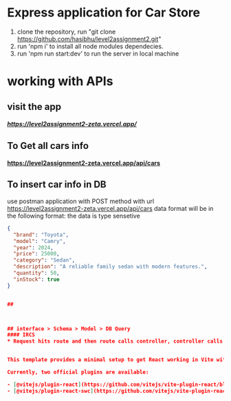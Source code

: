# Express application for Car Store

1. clone the repository, run "git clone https://github.com/hasibhu/level2assignment2.git"
2. run 'npm i' to install all node modules dependecies. 
3. run 'npm run start:dev' to run the server in local machine 


# working with APIs

## visit the app
##### https://level2assignment2-zeta.vercel.app/

## To Get all cars info
#### https://level2assignment2-zeta.vercel.app/api/cars

## To insert car info in DB
use postman application with POST method with url https://level2assignment2-zeta.vercel.app/api/cars
data format will be in the following format: the data is type sensetive 
```json
{
  "brand": "Toyota",
  "model": "Camry",
  "year": 2024,
  "price": 25000,
  "category": "Sedan",
  "description": "A reliable family sedan with modern features.",
  "quantity": 50,
  "inStock": true
}


## 



## interface > Schema > Model > DB Query
#### IRCS 
* Request hits route and then route calls controller, controller calls service, and service will handle buiness ligic.


This template provides a minimal setup to get React working in Vite with HMR and some ESLint rules.

Currently, two official plugins are available:

- [@vitejs/plugin-react](https://github.com/vitejs/vite-plugin-react/blob/main/packages/plugin-react/README.md) uses [Babel](https://babeljs.io/) for Fast Refresh
- [@vitejs/plugin-react-swc](https://github.com/vitejs/vite-plugin-react-swc) uses [SWC](https://swc.rs/) for Fast Refresh
